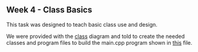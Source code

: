 ## Week 4 - Class Basics

This task was designed to teach basic class use and design.

We were provided with the [class](week4.png) diagram and told to create the needed classes and program files to build the main.cpp program shown in [this](week4_main.png) file.

